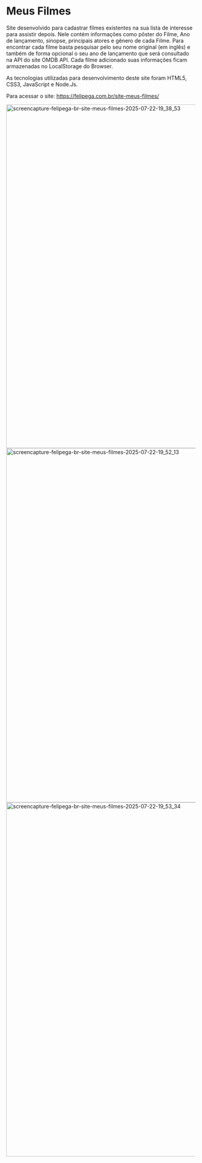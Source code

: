 # Meus Filmes

Site desenvolvido para cadastrar filmes existentes na sua lista de interesse para assistir depois. 
Nele contém informações como pôster do Filme, Ano de lançamento, sinopse, principais atores e gênero de cada Filme.
Para encontrar cada filme basta pesquisar pelo seu nome original (em inglês) e também de forma opcional o seu ano de lançamento que será consultado na API do site OMDB API.
Cada filme adicionado suas informações ficam armazenadas no LocalStorage do Browser.

As tecnologias utilizadas para desenvolvimento deste site foram HTML5, CSS3, JavaScript e Node.Js.

Para acessar o site: https://felipega.com.br/site-meus-filmes/

<img width="1920" height="912" alt="screencapture-felipega-br-site-meus-filmes-2025-07-22-19_38_53" src="https://github.com/user-attachments/assets/a22571d1-6352-44c2-8d0a-66f0634ce677" />
<img width="1868" height="940" alt="screencapture-felipega-br-site-meus-filmes-2025-07-22-19_52_13" src="https://github.com/user-attachments/assets/83ad650c-245d-471e-b839-a4ab54a96461" />
<img width="1868" height="940" alt="screencapture-felipega-br-site-meus-filmes-2025-07-22-19_53_34" src="https://github.com/user-attachments/assets/c769611e-9bf9-4ec0-9c6e-a23918219260" />
